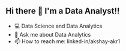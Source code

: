 ## Hi there 👋 I'm a Data Analyst!!

<!-- **akshay-akr1/akshay-akr1** is a ✨ _special_ ✨ repository because its `README.md` (this file) appears on your GitHub profile.
Here are some ideas to get you started: -->

- 💻 Data Science and Data Analytics 
- 💬 Ask me about Data Analytics
- 📫 How to reach me: linked-in/akshay-akr1 
